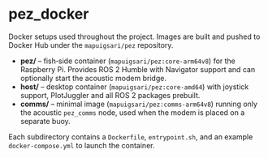# pez_docker

Docker setups used throughout the project. Images are built and pushed to Docker Hub under the `mapuigsari/pez` repository.

- **pez/** – fish‑side container (`mapuigsari/pez:core-arm64v8`) for the Raspberry Pi. Provides ROS 2 Humble with Navigator support and can optionally start the acoustic modem bridge.
- **host/** – desktop container (`mapuigsari/pez:core-amd64`) with joystick support, PlotJuggler and all ROS 2 packages prebuilt.
- **comms/** – minimal image (`mapuigsari/pez:comms-arm64v8`) running only the acoustic `pez_comms` node, used when the modem is placed on a separate buoy.

Each subdirectory contains a `Dockerfile`, `entrypoint.sh`, and an example `docker-compose.yml` to launch the container.


